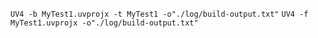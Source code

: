 `UV4 -b MyTest1.uvprojx -t MyTest1 -o"./log/build-output.txt"`
`UV4 -f MyTest1.uvprojx -o"./log/build-output.txt"`